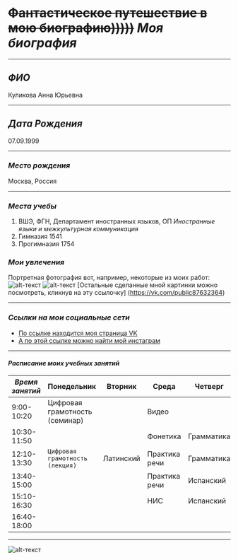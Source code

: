 # ~~Фантастическое путешествие в мою биографию)))))~~    *Моя биография*  
*********
## ***ФИО***    
Куликова Анна Юрьевна
**********
## ***Дата Рождения***    
07.09.1999  
**********
### ***Место рождения***    
Москва, Россия  
**********
### ***Места учебы***    
1. ВШЭ, ФГН, Департамент иностранных языков, ОП _Иностранные языки и межкультурная коммуникация_
2. Гимназия 1541
3. Прогимназия 1754
### ***Мои увлечения***   
Портретная фотография  вот, например, некоторые из моих работ:
![alt-текст](https://pp.userapi.com/c626222/v626222672/4964e/hx0YeIaMQqk.jpg "Лето 2016")
![alt-текст](https://pp.userapi.com/c638824/v638824672/4c292/JF6TEElm8LY.jpg "Весна 2016")
[Остальные сделанные мной картинки можно посмотреть, кликнув на эту ссылочку] (https://vk.com/public87632364)

**********
### ***Ссылки на мои социальные сети***    
+ [По ссылке находится моя страница VK](http://vk.com/dig_deeper)
+ [А по этой ссылке можно найти мой инстаграм](http://instagram.com/dig_deeper)
**********
#### ***Расписание моих учебных занятий***    
|  *Время занятий*  | Понедельник | Вторник |    Среда    |  Четверг  |  Пятница    |
|-------------------|:------------------------------| --------|-------------|-----------|-------------|
|   9:00-10:20      |Цифровая грамотность (семинар) |         |Видео        |           |Испанский    |
|  10:30-11:50      |                               |         |Фонетика     |Грамматика |             |
|  12:10-13:30      |`Цифровая грамотность (лекция)`  |Латинский|Практика речи|Грамматика |ВКБ (семинар)|
|  13:40-15:00      |                               |         |Практика речи|Испанский  |             |
|  15:10-16:30      |                               |         |НИС          |Испанский  |             |
|  16:40-18:00      |                               |         |             |           |`ВКБ (лекция)` |
**********
![alt-текст](https://pp.userapi.com/c836724/v836724188/55384/-buE1LateuI.jpg "А это моя фотография ")
